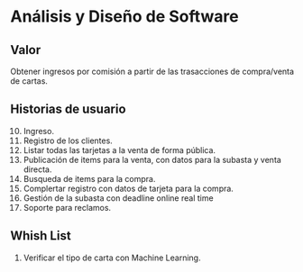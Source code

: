# Análisis y Diseño de Software

## Valor
Obtener ingresos por comisión a partir de las trasacciones de compra/venta de cartas.

## Historias de usuario

10. Ingreso.
20. Registro de los clientes.
25. Listar todas las tarjetas a la venta de forma pública.
30. Publicación de items para la venta, con datos para la subasta y venta directa.
40. Busqueda de items para la compra.
45. Complertar registro con datos de tarjeta para la compra.
50. Gestión de la subasta con deadline online real time
60. Soporte para reclamos.

## Whish List
1. Verificar el tipo de carta con Machine Learning.